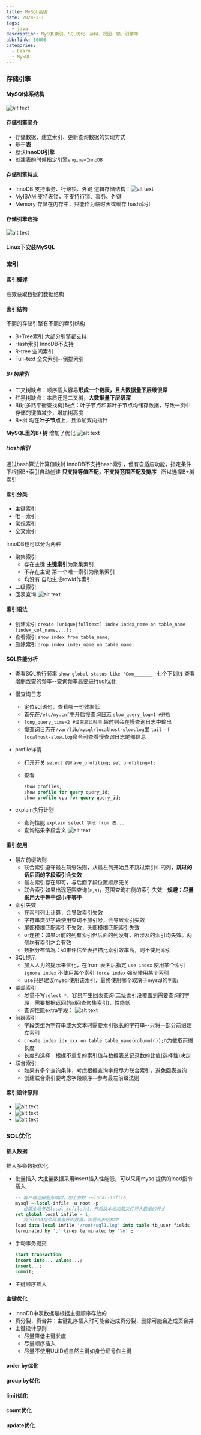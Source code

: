 ```yaml
---
title: MySQL高级
date: 2024-3-1
tags:
  - java
description: MySQL索引、SQL优化、存储、视图、锁、引擎等
abbrlink: 10006
categories: 
  - Learn
  - MySQL
---
```


### 存储引擎

#### MySQl体系结构

![alt text](https://pic.imgdb.cn/item/65e201839f345e8d03418034.png)

#### 存储引擎简介

* 存储数据、建立索引、更新查询数据的实现方式
* 基于**表**
* 默认**InnoDB引擎**
* 创建表的时候指定引擎``engine=InnoDB``

#### 存储引擎特点

* InnoDB
  支持事务、行级锁、外键
  逻辑存储结构：![alt text](https://pic.imgdb.cn/item/65e326f39f345e8d03e11cc0.jpg)
* MyISAM
  支持表锁，不支持行锁、事务、外键
* Memory
  存储在内存中，只能作为临时表或缓存
  hash索引

#### 存储引擎选择

![alt text](https://pic.imgdb.cn/item/65e2e2409f345e8d03ffb27f.png)

#### Linux下安装MySQL

### 索引

#### 索引概述

高效获取数据的数据结构

#### 索引结构

不同的存储引擎有不同的索引结构

* B+Tree索引 大部分引擎都支持
* Hash索引 InnoDB不支持
* R-tree 空间索引
* Full-text 全文索引--倒排索引

##### B+树索引

* 二叉树缺点：顺序插入容易**形成一个链表，且大数据量下层级很深**
* 红黑树缺点：本质还是二叉树，**大数据量下层级深**
* B树(多路平衡查找树)缺点：叶子节点和非叶子节点均储存数据，导致一页中存储的键值减少，增加树高度
* B+树 均在**叶子节点**上，且添加双向指针

**MySQL里的B+树**
增加了优化
![alt text](https://pic.imgdb.cn/item/65e326ab9f345e8d03dfc3b6.jpg)

##### Hash索引

通过hash算法计算值映射
InnoDB不支持hash索引，但有自适应功能，指定条件下根据B+索引自动创建
**只支持等值匹配，不支持范围匹配及排序**--所以选择B+树索引

#### 索引分类

* 主键索引
* 唯一索引
* 常规索引
* 全文索引

InnoDB也可以分为两种

* 聚集索引
  * 存在主键 **主键索引**为聚集索引
  * 不存在主键 第一个唯一索引为聚集索引
  * 均没有 自动生成rowid作索引
* 二级索引
* 回表查询
  ![alt text](https://pic.imgdb.cn/item/65e2e2499f345e8d03ffc98d.png)
  
#### 索引语法

* 创建索引
``create [unique|fulltext] index index_name on table_name (index_col_name,...);``
* 查看索引
``show index from table_name;``
* 删除索引
``drop index index_name on table_name;``

#### SQL性能分析

* 查看SQL执行频率
  ``show global status like 'Com_______'``
  七个下划线
  查看增删改查的频率--查询频率高要进行sql优化
* 慢查询日志
  * 定位sql语句，查看哪一句效率低
  * 首先在``/etc/my.cnf``中开启慢查询日志
  ``slow_query_log=1 #开启``
  * ``long_query_time=2 #设置超过时间``
  超时则会在慢查询日志中输出
  * 慢查询日志在``/var/lib/mysql/localhost-slow.log``里
  ``tail -f localhost-slow.log``命令可查看慢查询日志尾部信息
* profile详情
  * 打开开关
    ``select @@have_profiling;``
    ``set profiling=1;``
  * 查看
  
    ```sql
    show profiles;
    show profile for query query_id;
    show profile cpu for query query_id;
    ```

* explain执行计划
  * 查询性能
  ``explain select 字段 from 表...``
  * 查询结果字段含义
  ![alt text](https://pic.imgdb.cn/item/65e2e24c9f345e8d03ffd43c.png)

#### 索引使用

* 最左前缀法则
  * 联合索引遵守最左前缀法则，从最左列开始且不跳过索引中的列，**跳过的话后面的字段索引会失效**
  * 最左索引存在即可，与后面字段位置顺序无关
  * 联合索引如果出现范围查询(>,<)，范围查询右侧的索引失效--**规避：尽量采用大于等于或小于等于**
* 索引失效
  * 在索引列上计算，会导致索引失效
  * 字符串类型字段使用查询不加引号，会导致索引失效
  * 尾部模糊匹配索引不失效，头部模糊匹配索引失效
  * or连接：如果or前的列有索引但后面的列没有，所涉及的索引均失效。两侧均有索引才会有效
  * 数据分布情况：如果评估全表扫描比索引效率高，则不使用索引
* SQL提示
  * 加入人为的提示来优化，在from 表名后指定
  ``use index`` 使用某个索引
  ``ignore index``  不使用某个索引
  ``force index``  强制使用某个索引
  * use只是建议mysql使用该索引，最终使用哪个取决于mysql的判断
* 覆盖索引
  * 尽量不写``select *``，容易产生回表查询(二级索引没覆盖到需要查询的字段，需要根据返回的id回查聚集索引)，性能低
  * 查询性能extra字段：
    ![alt text](https://pic.imgdb.cn/item/65e312039f345e8d038bf803.png)
* 前缀索引
  * 字段类型为字符串或大文本时需要索引很长的字符串--只将一部分前缀建立索引
  * ``create index idx_xxx on table table_name(column(n));``n为截取前缀长度
  * 长度的选择：根据不重复的索引值与数据表总记录数的比值(选择性)决定
* 联合索引
  * 如果有多个查询条件，考虑根据查询字段尽力联合索引，避免回表查询
  * 创建联合索引要考虑字段顺序--参考最左前缀法则

#### 索引设计原则

* ![alt text](https://pic.imgdb.cn/item/65e321d79f345e8d03c9457e.jpg)
* ![alt text](https://pic.imgdb.cn/item/65e322199f345e8d03ca4c62.jpg)
* ![alt text](https://pic.imgdb.cn/item/65e3223c9f345e8d03cad74d.jpg)

### SQL优化

#### 插入数据

插入多条数据优化

* 批量插入
  大批量数据采用insert插入性能低，可以采用mysql提供的load指令插入

  ```sql
  -- 客户端连接服务端时，加上参数 -–local-infile
  mysql –-local-infile -u root -p
  -- 设置全局参数local_infile为1，开启从本地加载文件导入数据的开关
  set global local_infile = 1;
  -- 执行load指令将准备好的数据，加载到表结构中
  load data local infile '/root/sql1.log' into table tb_user fields
  terminated by ',' lines terminated by '\n' ;
   ```

* 手动事务提交
  
  ```sql
  start transaction;
  insert into... values...;
  insert...;
  commit;
  ```

* 主键顺序插入

#### 主键优化

* InnoDB中表数据是根据主键顺序存放的
* 页分裂，页合并：主键乱序插入时可能会造成页分裂，删除可能会造成页合并
* 主键设计原则
  * 尽量降低主键长度
  * 尽量顺序插入
  * 尽量不使用UUID或自然主键如身份证号作主键

#### order by优化


#### group by优化

#### limit优化

#### count优化

#### update优化